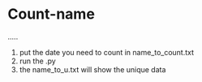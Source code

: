 # Count-name
.....
1. put the date you need to count in name_to_count.txt
2. run the .py
3. the name_to_u.txt will show the unique data 

